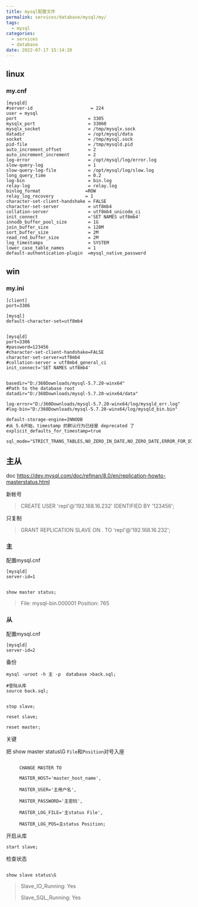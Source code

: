 ```yaml
---
title: mysql配置文件
permalink: services/database/mysql/my/
tags:
  - mysql
categories:
  - services
  - database
date: 2022-07-17 15:14:20
---
```




## linux

### my.cnf

```
[mysqld]
#server-id                      = 224
user = mysql
port                           = 3305
mysqlx_port                    = 33060
mysqlx_socket                  = /tmp/mysqlx.sock
datadir                        = /opt/mysql/data
socket                         = /tmp/mysql.sock
pid-file                       = /tmp/mysqld.pid
auto_increment_offset          = 2
auto_increment_increment       = 2 
log-error                      = /opt/mysql/log/error.log
slow-query-log                 = 1
slow-query-log-file            = /opt/mysql/log/slow.log
long_query_time                = 0.2
log-bin                        = bin.log
relay-log                      = relay.log
binlog_format                 =ROW
relay_log_recovery            = 1
character-set-client-handshake = FALSE
character-set-server           = utf8mb4
collation-server               = utf8mb4_unicode_ci
init_connect                   ='SET NAMES utf8mb4'
innodb_buffer_pool_size        = 1G
join_buffer_size               = 128M
sort_buffer_size               = 2M
read_rnd_buffer_size           = 2M
log_timestamps                 = SYSTEM
lower_case_table_names         = 1
default-authentication-plugin  =mysql_native_password
```





## win

### my.ini

```
[client]
port=3306

[mysql]
default-character-set=utf8mb4


[mysqld]
port=3306
#password=123456
#character-set-client-handshake=FALSE  
character-set-server=utf8mb4 
#collation-server = utf8mb4_general_ci  
init_connect='SET NAMES utf8mb4'


basedir="D:/360Downloads/mysql-5.7.20-winx64"
#Path to the database root
datadir="D:/360Downloads/mysql-5.7.20-winx64/data"

log-error="D:/360Downloads/mysql-5.7.20-winx64/log/mysqld_err.log"
#log-bin="D:/360Downloads/mysql-5.7.20-winx64/log/mysqld_bin.bin"

default-storage-engine=INNODB
#从 5.6开始，timestamp 的默认行为已经是 deprecated 了
explicit_defaults_for_timestamp=true

sql_mode="STRICT_TRANS_TABLES,NO_ZERO_IN_DATE,NO_ZERO_DATE,ERROR_FOR_DIVISION_BY_ZERO,NO_AUTO_CREATE_USER,NO_ENGINE_SUBSTITUTION" 

```



## 主从

doc https://dev.mysql.com/doc/refman/8.0/en/replication-howto-masterstatus.html

新帐号

>CREATE USER 'repl'@'192.168.16.232' IDENTIFIED BY '123456';



 只复制

> GRANT REPLICATION SLAVE ON *.* TO 'repl'@'192.168.16.232';





### 主 

配置mysql.cnf 

```
[mysqld]
server-id=1
```

```

show master status;
```

>  File: mysql-bin.000001
>  Position: 765



### 从

配置mysql.cnf

```
[mysqld]
server-id=2
```

备份

```
mysql -uroot -h 主 -p  database >back.sql;

#登陆从库
source back.sql;

```



```

stop slave;

reset slave;

reset master;

```

关键 

把 show master status\G `File`和`Position`对号入座

```

     CHANGE MASTER TO  

     MASTER_HOST='master_host_name',

     MASTER_USER='主用户名',

     MASTER_PASSWORD='主密码',

     MASTER_LOG_FILE='主status File',

     MASTER_LOG_POS=主status Position;

```

开启从库

```
start slave;
```

检查状态

```

show slave status\G

```

>Slave_IO_Running: Yes
>
>Slave_SQL_Running: Yes
